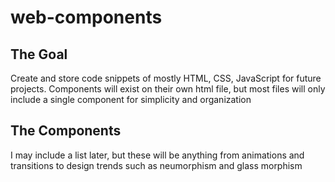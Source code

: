 # web-components

## The Goal

Create and store code snippets of mostly HTML, CSS, JavaScript for future projects. Components will exist on their own html file, but most files will only include a single component for simplicity and organization

## The Components

I may include a list later, but these will be anything from animations and transitions to design trends such as neumorphism and glass morphism
